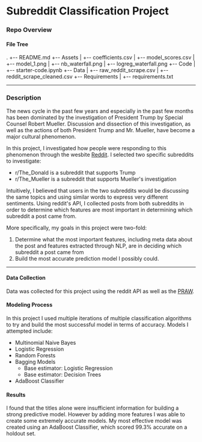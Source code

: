 # Subreddit Classification Project

### Repo Overview

#### File Tree

.
+-- README.md
+-- Assets
|   +-- coefficients.csv
|   +-- model_scores.csv
|   +-- model_1.png
|   +-- nb_waterfall.png
|   +-- logreg_waterfall.png
+-- Code
|   +-- starter-code.ipynb
+-- Data
|   +-- raw_reddit_scrape.csv
|   +-- reddit_scrape_cleaned.csv
+-- Requirements
|   +-- requirements.txt
___
### Description

The news cycle in the past few years and especially in the past few months has been dominated by the investigation of President Trump by Special Counsel Robert Mueller. Discussion and dissection of this investigation, as well as the actions of both President Trump and Mr. Mueller, have become a major cultural phenomenon. 

In this project, I investigated how people were responding to this phenomenon through the wesbite [Reddit]("https://www.reddit.com"). I selected two specific subreddits to investigate: 
- r/The_Donald is a subreddit that supports Trump
- r/The_Mueller is a subreddit that supports Mueller's investigation

Intuitively, I believed that users in the two subreddits would be discussing the same topics and using similar words to express very different sentiments. Using reddit's API, I collected posts from both subreddits in order to determine which features are most important in determining which subreddit a post came from.

More specifically, my goals in this project were two-fold:
1. Determine what the most important features, including meta data about the post and features extracted through NLP, are in deciding which subreddit a post came from
2. Build the most accurate prediction model I possibly could.

___
#### Data Collection

Data was collected for this project using the reddit API as well as the [PRAW]('https://praw.readthedocs.io/en/latest/').

#### Modeling Process

In this project I used multiple iterations of multiple classification algorithms to try and build the most successful model in terms of accuracy.
Models I attempted include:
- Multinomial Naive Bayes
- Logistic Regression
- Random Forests
- Bagging Models
	- Base estimator: Logistic Regression
	- Base estimator: Decision Trees
- AdaBoost Classifier

#### Results

I found that the titles alone were insufficient information for building a strong predictive model. However by adding more features I was able to create some extremely accurate models. My most effective model was created using an AdaBoost Classifier, which scored 99.3% accurate on a holdout set.
